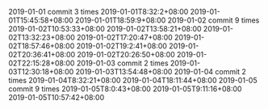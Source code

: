 2019-01-01 commit 3 times 
2019-01-01T8:32:2+08:00 
2019-01-01T15:45:58+08:00 
2019-01-01T18:59:9+08:00 
2019-01-02 commit 9 times 
2019-01-02T10:53:33+08:00 
2019-01-02T13:58:21+08:00 
2019-01-02T13:32:23+08:00 
2019-01-02T17:20:47+08:00 
2019-01-02T18:57:46+08:00 
2019-01-02T19:2:41+08:00 
2019-01-02T20:36:41+08:00 
2019-01-02T20:26:50+08:00 
2019-01-02T22:15:28+08:00 
2019-01-03 commit 2 times 
2019-01-03T12:30:18+08:00 
2019-01-03T13:54:48+08:00 
2019-01-04 commit 2 times 
2019-01-04T8:32:21+08:00 
2019-01-04T18:11:44+08:00 
2019-01-05 commit 9 times 
2019-01-05T8:0:43+08:00 
2019-01-05T9:11:16+08:00 
2019-01-05T10:57:42+08:00 
